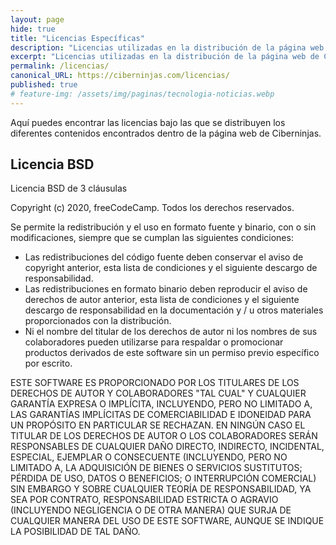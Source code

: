 ```yaml
---
layout: page
hide: true
title: "Licencias Específicas"
description: "Licencias utilizadas en la distribución de la página web de Ciberninjas."
excerpt: "Licencias utilizadas en la distribución de la página web de Ciberninjas."
permalink: /licencias/
canonical_URL: https://ciberninjas.com/licencias/
published: true
# feature-img: /assets/img/paginas/tecnologia-noticias.webp
---
```


Aquí puedes encontrar las licencias bajo las que se distribuyen los diferentes contenidos encontrados dentro de la página web de Ciberninjas.

## **Licencia BSD**

Licencia BSD de 3 cláusulas

Copyright (c) 2020, freeCodeCamp. Todos los derechos reservados.

Se permite la redistribución y el uso en formato fuente y binario, con o sin modificaciones, siempre que se cumplan las siguientes condiciones:

- Las redistribuciones del código fuente deben conservar el aviso de copyright anterior, esta lista de condiciones y el siguiente descargo de responsabilidad.
- Las redistribuciones en formato binario deben reproducir el aviso de derechos de autor anterior, esta lista de condiciones y el siguiente descargo de responsabilidad en la documentación y / u otros materiales proporcionados con la distribución.
- Ni el nombre del titular de los derechos de autor ni los nombres de sus colaboradores pueden utilizarse para respaldar o promocionar productos derivados de este software sin un permiso previo específico por escrito.

ESTE SOFTWARE ES PROPORCIONADO POR LOS TITULARES DE LOS DERECHOS DE AUTOR Y COLABORADORES "TAL CUAL" Y CUALQUIER GARANTÍA EXPRESA O IMPLÍCITA, INCLUYENDO, PERO NO LIMITADO A, LAS GARANTÍAS IMPLÍCITAS DE COMERCIABILIDAD E IDONEIDAD PARA UN PROPÓSITO EN PARTICULAR SE RECHAZAN. EN NINGÚN CASO EL TITULAR DE LOS DERECHOS DE AUTOR O LOS COLABORADORES SERÁN RESPONSABLES DE CUALQUIER DAÑO DIRECTO, INDIRECTO, INCIDENTAL, ESPECIAL, EJEMPLAR O CONSECUENTE (INCLUYENDO, PERO NO LIMITADO A, LA ADQUISICIÓN DE BIENES O SERVICIOS SUSTITUTOS; PÉRDIDA DE USO, DATOS O BENEFICIOS; O INTERRUPCIÓN COMERCIAL) SIN EMBARGO Y SOBRE CUALQUIER TEORÍA DE RESPONSABILIDAD, YA SEA POR CONTRATO, RESPONSABILIDAD ESTRICTA O AGRAVIO (INCLUYENDO NEGLIGENCIA O DE OTRA MANERA) QUE SURJA DE CUALQUIER MANERA DEL USO DE ESTE SOFTWARE, AUNQUE SE INDIQUE LA POSIBILIDAD DE TAL DAÑO.